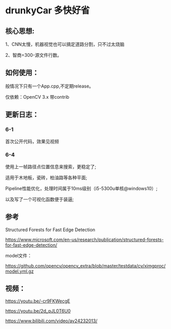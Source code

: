 # drunkyCar 多快好省


## 核心思想:

1、CNN太慢，机器视觉也可以搞定道路分割，只不过太烧脑

2、智商=300-源文件行数。

## 如何使用：

般情况下只有一个App.cpp,不定期release。

仅依赖：OpenCV 3.x 带contrib

## 更新日志：

### 6-1 

首次公开代码，效果见视频

### 6-4 

使用上一帧路径点位置信息来搜索，更稳定了;

适用于木地板，瓷砖，柏油路等各种平面;

Pipeline性能优化，处理时间属于10ms级别（i5-5300u单核@windows10）;

以及写了一个可视化函数便于装逼;


## 参考

Structured Forests for Fast Edge Detection

https://www.microsoft.com/en-us/research/publication/structured-forests-for-fast-edge-detection/

model文件：

https://github.com/opencv/opencv_extra/blob/master/testdata/cv/ximgproc/model.yml.gz


## 视频：

https://youtu.be/-cr9FKWecgE

https://youtu.be/2d_pJL0T6U0

https://www.bilibili.com/video/av24232013/
